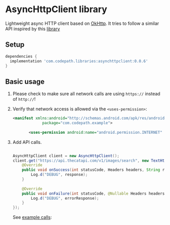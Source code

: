 # AsyncHttpClient library

Lightweight async HTTP client based on [OkHttp](https://square.github.io/okhttp/).  It tries to follow a similar API inspired by this [library](https://github.com/android-async-http/android-async-http)


## Setup

```gradle
dependencies {
  implementation 'com.codepath.libraries:asynchttpclient:0.0.6'
}
```

## Basic usage

1. Please check to make sure all network calls are using `https://` instead of `http://`!

2. Verify that network access is allowed via the `<uses-permission>`:

    ```xml
    <manifest xmlns:android="http://schemas.android.com/apk/res/android"
                 package="com.codepath.example">
       
           <uses-permission android:name="android.permission.INTERNET" />```
    ```

3. Add API calls.
   
   ```java
   
   AsyncHttpClient client = new AsyncHttpClient();
   client.get("https://api.thecatapi.com/v1/images/search", new TextHttpResponseHandler() {
       @Override
       public void onSuccess(int statusCode, Headers headers, String response) {
           Log.d("DEBUG", response);
       }
 
       @Override
       public void onFailure(int statusCode, @Nullable Headers headers, String errorResponse, @Nullable Throwable throwable) {
           Log.d("DEBUG", errorResponse);
       }
   });
   ```
   
   See [example calls](https://github.com/codepath/AsyncHttpClient/blob/master/example/src/main/java/com/codepath/example/TestActivity.java):
